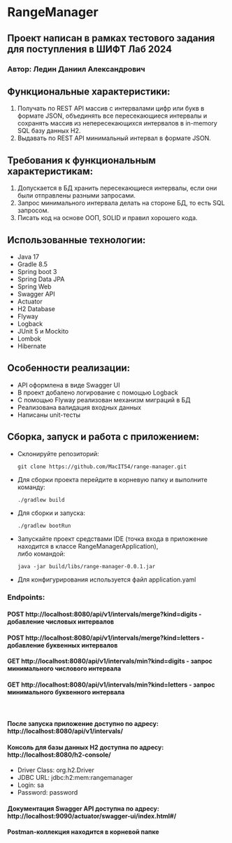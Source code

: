 # RangeManager

## Проект написан в рамках тестового задания для поступления в ШИФТ Лаб 2024

### Автор: Ледин Даниил Александрович

## Функциональные характеристики:
1. Получать по REST API массив с интервалами цифр или букв в формате JSON, объединять все пересекающиеся интервалы и сохранять массив из непересекающихся интервалов в in-memory SQL базу данных H2.
2. Выдавать по REST API минимальный интервал в формате JSON.

## Требования к функциональным характеристикам:
1. Допускается в БД хранить пересекающиеся интервалы, если они были отправлены разными запросами. 
2. Запрос минимального интервала делать на стороне БД, то есть SQL запросом.
3. Писать код на основе ООП, SOLID и правил хорошего кода.

## Использованные технологии:
* Java 17
* Gradle 8.5
* Spring boot 3
* Spring Data JPA
* Spring Web
* Swagger API
* Actuator
* H2 Database
* Flyway
* Logback
* JUnit 5 и Mockito
* Lombok
* Hibernate

## Особенности реализации:
* API оформлена в виде Swagger UI
* В проект добалено логирование с помощью Logback
* С помощью Flyway реализован механизм миграций в БД
* Реализована валидация входных данных
* Написаны unit-тесты

## Сборка, запуск и работа с приложением:
* Склонируйте репозиторий: 
  ```
  git clone https://github.com/MacIT54/range-manager.git
  ``` 
* Для сборки проекта перейдите в корневую папку и выполните команду: 
  ```
  ./gradlew build
  ```
* Для сборки и запуска: 
  ```
  ./gradlew bootRun
  ```
* Запускайте проект средствами IDE (точка входа в приложение находится в классе RangeManagerApplication), <br>
  либо командой: 
  ```
  java -jar build/libs/range-manager-0.0.1.jar
  ```
* Для конфигурирования используется файл application.yaml

### Endpoints:
#### POST http://localhost:8080/api/v1/intervals/merge?kind=digits - добавление числовых интервалов
#### POST http://localhost:8080/api/v1/intervals/merge?kind=letters - добавление буквенных интервалов
#### GET http://localhost:8080/api/v1/intervals/min?kind=digits - запрос минимального числового интервала
#### GET http://localhost:8080/api/v1/intervals/min?kind=letters - запрос минимального буквенного интервала

<br/>

#### После запуска приложение доступно по адресу: http://localhost:8080/api/v1/intervals/
#### Консоль для базы данных H2 доступна по адресу: http://localhost:8080/h2-console/
* Driver Class: org.h2.Driver 
* JDBC URL: jdbc:h2:mem:rangemanager
* Login: sa
* Password: password
#### Документация Swagger API доступна по адресу: http://localhost:9090/actuator/swagger-ui/index.html#/
#### Postman-коллекция находится в корневой папке
